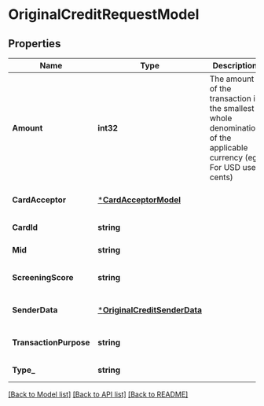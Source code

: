 # OriginalCreditRequestModel

## Properties
Name | Type | Description | Notes
------------ | ------------- | ------------- | -------------
**Amount** | **int32** | The amount of the transaction in the smallest whole denomination of the applicable currency (eg. For USD use cents) | [default to null]
**CardAcceptor** | [***CardAcceptorModel**](card_acceptor_model.md) |  | [optional] [default to null]
**CardId** | **string** |  | [default to null]
**Mid** | **string** |  | [default to null]
**ScreeningScore** | **string** |  | [optional] [default to null]
**SenderData** | [***OriginalCreditSenderData**](original_credit_sender_data.md) |  | [optional] [default to null]
**TransactionPurpose** | **string** |  | [optional] [default to null]
**Type_** | **string** |  | [default to null]

[[Back to Model list]](../README.md#documentation-for-models) [[Back to API list]](../README.md#documentation-for-api-endpoints) [[Back to README]](../README.md)

